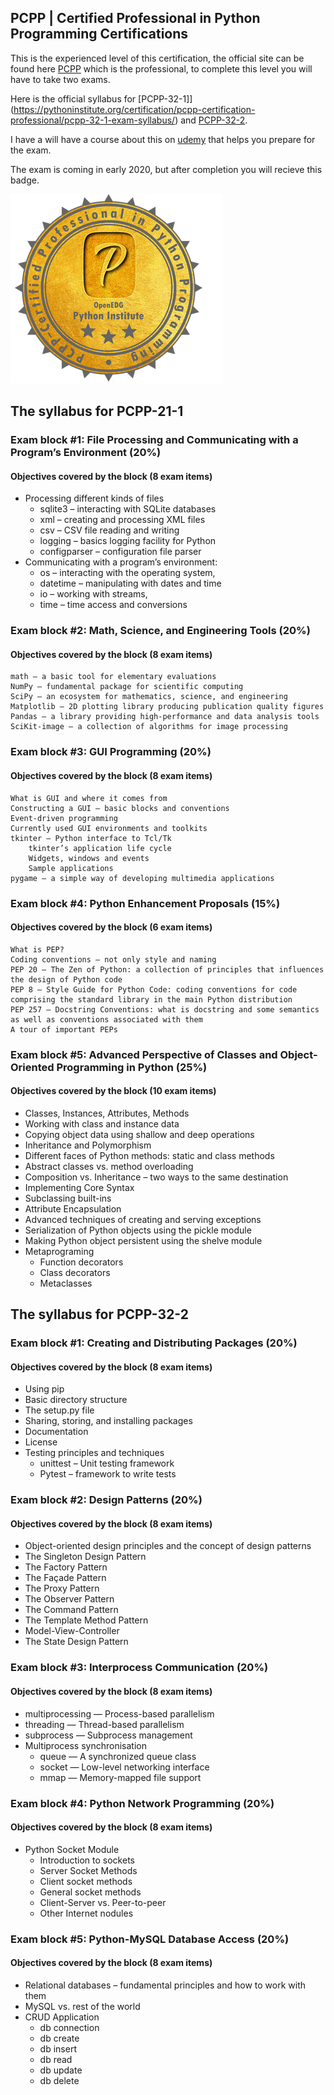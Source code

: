 ## PCPP | Certified Professional in Python Programming Certifications

This is the experienced level of this certification, the official site can be found here [PCPP](https://pythoninstitute.org/certification/pcpp-certification-professional/) which is the professional, to complete this level you will have to take two exams.

Here is the official syllabus for [PCPP-32-1]](https://pythoninstitute.org/certification/pcpp-certification-professional/pcpp-32-1-exam-syllabus/) and [PCPP-32-2](https://pythoninstitute.org/certification/pcpp-certification-professional/pcpp-32-2-exam-syllabus/).

I have a will have a course about this on [udemy](https://www.udemy.com) that helps you prepare for the exam.

The exam is coming in early 2020, but after completion you will recieve this badge.

![PCAP.PNG](/pics/PCPP.PNG)

## The syllabus for PCPP-21-1

### Exam block #1: File Processing and Communicating with a Program’s Environment (20%)

#### Objectives covered by the block (8 exam items)
- Processing different kinds of files
  - sqlite3 – interacting with SQLite databases
  - xml – creating and processing XML files
  - csv – CSV file reading and writing
  - logging – basics logging facility for Python
  - configparser – configuration file parser
- Communicating with a program’s environment:
  - os – interacting with the operating system,
  - datetime – manipulating with dates and time
  - io – working with streams,
  - time – time access and conversions

### Exam block #2: Math, Science, and Engineering Tools (20%)

#### Objectives covered by the block (8 exam items)

    math – a basic tool for elementary evaluations
    NumPy – fundamental package for scientific computing
    SciPy – an ecosystem for mathematics, science, and engineering
    Matplotlib – 2D plotting library producing publication quality figures
    Pandas – a library providing high-performance and data analysis tools
    SciKit-image – a collection of algorithms for image processing

### Exam block #3: GUI Programming (20%)

#### Objectives covered by the block (8 exam items)

    What is GUI and where it comes from
    Constructing a GUI – basic blocks and conventions
    Event-driven programming
    Currently used GUI environments and toolkits
    tkinter — Python interface to Tcl/Tk
        tkinter’s application life cycle
        Widgets, windows and events
        Sample applications
    pygame – a simple way of developing multimedia applications

### Exam block #4: Python Enhancement Proposals (15%)

#### Objectives covered by the block (6 exam items)

    What is PEP?
    Coding conventions – not only style and naming
    PEP 20 – The Zen of Python: a collection of principles that influences the design of Python code
    PEP 8 – Style Guide for Python Code: coding conventions for code comprising the standard library in the main Python distribution
    PEP 257 – Docstring Conventions: what is docstring and some semantics as well as conventions associated with them
    A tour of important PEPs

### Exam block #5: Advanced Perspective of Classes and Object-Oriented Programming in Python (25%)

#### Objectives covered by the block (10 exam items)
- Classes, Instances, Attributes, Methods
- Working with class and instance data
- Copying object data using shallow and deep operations
- Inheritance and Polymorphism
- Different faces of Python methods: static and class methods
- Abstract classes vs. method overloading
- Composition vs. Inheritance – two ways to the same destination
- Implementing Core Syntax
- Subclassing built-ins
- Attribute Encapsulation
- Advanced techniques of creating and serving exceptions
- Serialization of Python objects using the pickle module
- Making Python object persistent using the shelve module
- Metaprograming
  - Function decorators
  - Class decorators
  - Metaclasses

## The syllabus for PCPP-32-2

### Exam block #1: Creating and Distributing Packages (20%)

#### Objectives covered by the block (8 exam items)
- Using pip
- Basic directory structure
- The setup.py file
- Sharing, storing, and installing packages
- Documentation
- License
- Testing principles and techniques
  - unittest – Unit testing framework
  - Pytest – framework to write tests

### Exam block #2: Design Patterns (20%)

#### Objectives covered by the block (8 exam items)
- Object-oriented design principles and the concept of design patterns
- The Singleton Design Pattern
- The Factory Pattern
- The Façade Pattern
- The Proxy Pattern
- The Observer Pattern
- The Command Pattern
- The Template Method Pattern
- Model-View-Controller
- The State Design Pattern

### Exam block #3: Interprocess Communication (20%)

#### Objectives covered by the block (8 exam items)
- multiprocessing — Process-based parallelism
- threading — Thread-based parallelism
- subprocess — Subprocess management
- Multiprocess synchronisation
  - queue — A synchronized queue class
  - socket — Low-level networking interface
  - mmap — Memory-mapped file support

### Exam block #4: Python Network Programming (20%)

#### Objectives covered by the block (8 exam items)
- Python Socket Module
  - Introduction to sockets
  - Server Socket Methods
  - Client socket methods
  - General socket methods
  - Client-Server vs. Peer-to-peer
  - Other Internet nodules

### Exam block #5: Python-MySQL Database Access (20%)

#### Objectives covered by the block (8 exam items)
- Relational databases – fundamental principles and how to work with them
- MySQL vs. rest of the world
- CRUD Application
  - db connection
  - db create
  - db insert
  - db read
  - db update
  - db delete


